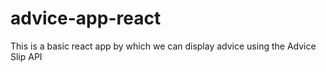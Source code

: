 # advice-app-react
This is a basic react app by which we can display advice using the Advice Slip API
